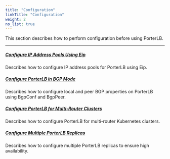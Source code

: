 ```yaml
---
title: "Configuration"
linkTitle: "Configuration"
weight: 2
no_list: true
---
```


This section describes how to perform configuration before using PorterLB.

---

##### **[Configure IP Address Pools Using Eip](/docs/getting-started/configuration/configure-ip-address-pools-using-eip/)**

Describes how to configure IP address pools for PorterLB using Eip.

##### **[Configure PorterLB in BGP Mode](/docs/getting-started/configuration/configure-porter-in-bgp-mode/)**

Describes how to configure local and peer BGP properties on PorterLB using BgpConf and BgpPeer.

##### **[Configure PorterLB for Multi-Router Clusters](/docs/getting-started/configuration/configure-porter-for-multi-router-clusters/)**

Describes how to configure PorterLB for multi-router Kubernetes clusters.

##### **[Configure Multiple PorterLB Replicas](/docs/getting-started/configuration/configure-multiple-porter-replicas/)**

Describes how to configure multiple PorterLB replicas to ensure high availability.